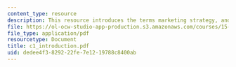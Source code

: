 ```yaml
---
content_type: resource
description: This resource introduces the terms marketing strategy, and tactics.
file: https://ol-ocw-studio-app-production.s3.amazonaws.com/courses/15-810-marketing-management-fall-2004/dedee4f3829222fe7e1219788c8400ab_c1_introduction.pdf
file_type: application/pdf
resourcetype: Document
title: c1_introduction.pdf
uid: dedee4f3-8292-22fe-7e12-19788c8400ab
---
```


